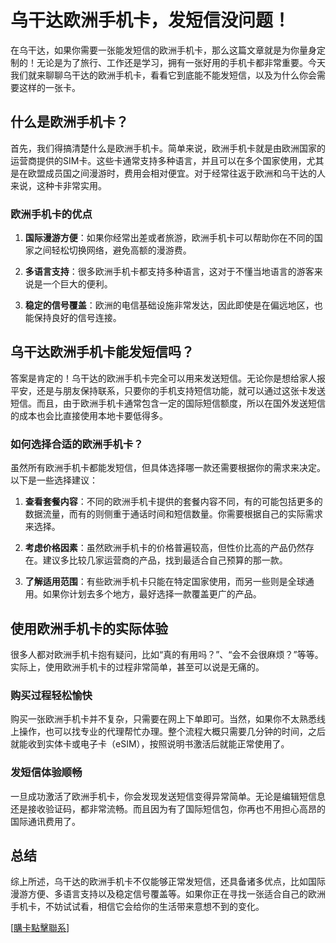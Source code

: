 # 乌干达欧洲手机卡，发短信没问题！

在乌干达，如果你需要一张能发短信的欧洲手机卡，那么这篇文章就是为你量身定制的！无论是为了旅行、工作还是学习，拥有一张好用的手机卡都非常重要。今天我们就来聊聊乌干达的欧洲手机卡，看看它到底能不能发短信，以及为什么你会需要这样的一张卡。

## 什么是欧洲手机卡？

首先，我们得搞清楚什么是欧洲手机卡。简单来说，欧洲手机卡就是由欧洲国家的运营商提供的SIM卡。这些卡通常支持多种语言，并且可以在多个国家使用，尤其是在欧盟成员国之间漫游时，费用会相对便宜。对于经常往返于欧洲和乌干达的人来说，这种卡非常实用。

### 欧洲手机卡的优点

1. **国际漫游方便**：如果你经常出差或者旅游，欧洲手机卡可以帮助你在不同的国家之间轻松切换网络，避免高额的漫游费。
   
2. **多语言支持**：很多欧洲手机卡都支持多种语言，这对于不懂当地语言的游客来说是一个巨大的便利。

3. **稳定的信号覆盖**：欧洲的电信基础设施非常发达，因此即使是在偏远地区，也能保持良好的信号连接。

## 乌干达欧洲手机卡能发短信吗？

答案是肯定的！乌干达的欧洲手机卡完全可以用来发送短信。无论你是想给家人报平安，还是与朋友保持联系，只要你的手机支持短信功能，就可以通过这张卡发送短信。而且，由于欧洲手机卡通常包含一定的国际短信额度，所以在国外发送短信的成本也会比直接使用本地卡要低得多。

### 如何选择合适的欧洲手机卡？

虽然所有欧洲手机卡都能发短信，但具体选择哪一款还需要根据你的需求来决定。以下是一些选择建议：

1. **查看套餐内容**：不同的欧洲手机卡提供的套餐内容不同，有的可能包括更多的数据流量，而有的则侧重于通话时间和短信数量。你需要根据自己的实际需求来选择。

2. **考虑价格因素**：虽然欧洲手机卡的价格普遍较高，但性价比高的产品仍然存在。建议多比较几家运营商的产品，找到最适合自己预算的那一款。

3. **了解适用范围**：有些欧洲手机卡只能在特定国家使用，而另一些则是全球通用。如果你计划去多个地方，最好选择一款覆盖更广的产品。

## 使用欧洲手机卡的实际体验

很多人都对欧洲手机卡抱有疑问，比如“真的有用吗？”、“会不会很麻烦？”等等。实际上，使用欧洲手机卡的过程非常简单，甚至可以说是无痛的。

### 购买过程轻松愉快

购买一张欧洲手机卡并不复杂，只需要在网上下单即可。当然，如果你不太熟悉线上操作，也可以找专业的代理帮忙办理。整个流程大概只需要几分钟的时间，之后就能收到实体卡或电子卡（eSIM），按照说明书激活后就能正常使用了。

### 发短信体验顺畅

一旦成功激活了欧洲手机卡，你会发现发送短信变得异常简单。无论是编辑短信息还是接收验证码，都非常流畅。而且因为有了国际短信包，你再也不用担心高昂的国际通讯费用了。

## 总结

综上所述，乌干达的欧洲手机卡不仅能够正常发短信，还具备诸多优点，比如国际漫游方便、多语言支持以及稳定信号覆盖等。如果你正在寻找一张适合自己的欧洲手机卡，不妨试试看，相信它会给你的生活带来意想不到的变化。

[[購卡點擊聯系](https://t.me/s/esim1088)]